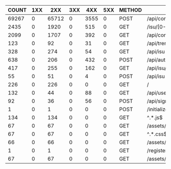 | COUNT | 1XX |  2XX  | 3XX | 4XX  | 5XX | METHOD |             URI              |   SUM    |  AVG  |  P99  |  SUM(BODY)   | AVG(BODY)  |
|-------|-----|-------|-----|------|-----|--------|------------------------------|----------|-------|-------|--------------|------------|
| 69267 |   0 | 65712 |   0 | 3555 |   0 | POST   | /api/condition/[0-9a-z-]+$   | 1358.278 | 0.020 | 0.100 |     1050.000 |      0.015 |
|  2435 |   0 |  1920 |   0 |  515 |   0 | GET    | /isu/[0-9a-z-]               |  215.509 | 0.089 | 1.000 | 32225623.000 |  13234.342 |
|  2099 |   0 |  1707 |   0 |  392 |   0 | GET    | /api/condition/[0-9a-z-]+$   |  212.894 | 0.101 | 0.892 |   578130.000 |    275.431 |
|   123 |   0 |    92 |   0 |   31 |   0 | GET    | /api/trend                   |   51.456 | 0.418 | 1.004 |    71893.000 |    584.496 |
|   328 |   0 |   274 |   0 |   54 |   0 | GET    | /api/isu                     |   24.456 | 0.075 | 0.548 |   175784.000 |    535.927 |
|   638 |   0 |   206 |   0 |  432 |   0 | POST   | /api/auth                    |   12.885 | 0.020 | 0.152 |     4968.000 |      7.787 |
|   417 |   0 |   255 |   0 |  162 |   0 | GET    | /api/isu/[0-9a-z-]+$         |   11.284 | 0.027 | 0.204 |    42569.000 |    102.084 |
|    55 |   0 |    51 |   0 |    4 |   0 | POST   | /api/isu                     |    4.156 | 0.076 | 0.324 |     7758.000 |    141.055 |
|   226 |   0 |   226 |   0 |    0 |   0 | GET    | /                            |    3.060 | 0.014 | 0.112 |   884800.000 |   3915.044 |
|   132 |   0 |    44 |   0 |   88 |   0 | GET    | /api/user/me                 |    2.380 | 0.018 | 0.168 |     4140.000 |     31.364 |
|    92 |   0 |    36 |   0 |   56 |   0 | POST   | /api/signout                 |    1.400 | 0.015 | 0.148 |     1176.000 |     12.783 |
|     1 |   0 |     1 |   0 |    0 |   0 | POST   | /initialize                  |    0.256 | 0.256 | 0.256 |       19.000 |     19.000 |
|   134 |   0 |   134 |   0 |    0 |   0 | GET    | ^.*.js$                      |    0.036 | 0.000 | 0.015 | 14429656.000 | 107684.000 |
|    67 |   0 |    67 |   0 |    0 |   0 | GET    | /assets/favicon.d0f5f504.svg |    0.016 | 0.000 | 0.015 |    23718.000 |    354.000 |
|    67 |   0 |    67 |   0 |    0 |   0 | GET    | ^.*.css$                     |    0.016 | 0.000 | 0.015 |   285621.000 |   4263.000 |
|    66 |   0 |    66 |   0 |    0 |   0 | GET    | /assets/logo_orange.svg      |    0.000 | 0.000 | 0.000 |    96954.000 |   1469.000 |
|     1 |   0 |     1 |   0 |    0 |   0 | GET    | /register                    |    0.000 | 0.000 | 0.000 |      349.000 |    349.000 |
|    67 |   0 |    67 |   0 |    0 |   0 | GET    | /assets/logo_white.svg       |    0.000 | 0.000 | 0.000 |    98222.000 |   1466.000 |
